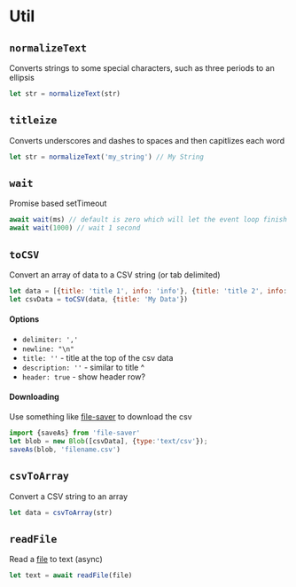 Util
========

## `normalizeText`
Converts strings to some special characters, such as three periods to an ellipsis
```js
let str = normalizeText(str)
```

## `titleize`
Converts underscores and dashes to spaces and then capitlizes each word
```js
let str = normalizeText('my_string') // My String
```

## `wait`
Promise based setTimeout
```js
await wait(ms) // default is zero which will let the event loop finish
await wait(1000) // wait 1 second
```

## `toCSV`
Convert an array of data to a CSV string (or tab delimited)
```js
let data = [{title: 'title 1', info: 'info'}, {title: 'title 2', info: 'info'}]
let csvData = toCSV(data, {title: 'My Data'})
```

#### Options
- `delimiter: ','`
- `newline: "\n"`
- `title: ''` - title at the top of the csv data
- `description: ''` - similar to title ^ 
- `header: true` - show header row?

#### Downloading
Use something like [file-saver](https://github.com/eligrey/FileSaver.js) to download the csv
```js
import {saveAs} from 'file-saver'
let blob = new Blob([csvData], {type:'text/csv'});
saveAs(blob, 'filename.csv')
```

## `csvToArray`
Convert a CSV string to an array
```js
let data = csvToArray(str)
```

## `readFile`
Read a [file](https://developer.mozilla.org/en-US/docs/Web/API/File) to text (async)
```js
let text = await readFile(file)
```


